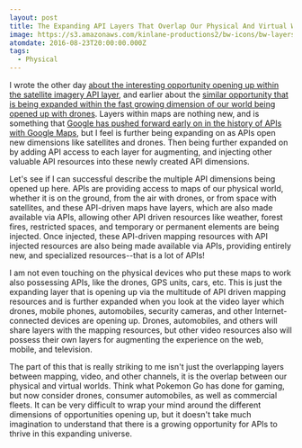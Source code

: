 ```yaml
---
layout: post
title: The Expanding API Layers That Overlap Our Physical And Virtual Worlds
image: https://s3.amazonaws.com/kinlane-productions2/bw-icons/bw-layers.png
atomdate: 2016-08-23T20:00:00.000Z
tags:
  - Physical
---
```

I wrote the other day [about the interesting opportunity opening up within the satellite imagery API layer](http://apievangelist.com/2016/08/08/overlay-api-data-on-satellite-imagery-then-make-available-again-via-api/), and earlier about the [similar opportunity that is being expanded within the fast growing dimension of our world being opened up with drones](http://apievangelist.com/2016/08/05/airmap-is-positioning-itself-to-be-a-critical-api-broker-for-the-drone-industry/). Layers within maps are nothing new, and is something that [Google has pushed forward early on in the history of APIs with Google Maps](http://apievangelist.com/2012/12/20/history-of-apis/), but I feel is further being expanding on as APIs open new dimensions like satellites and drones. Then being further expanded on by adding API access to each layer for augmenting, and injecting other valuable API resources into these newly created API dimensions.

Let's see if I can successful describe the multiple API dimensions being opened up here. APIs are providing access to maps of our physical world, whether it is on the ground, from the air with drones, or from space with satellites, and these API-driven maps have layers, which are also made available via APIs, allowing other API driven resources like weather, forest fires, restricted spaces, and temporary or permanent elements are being injected. Once injected, these API-driven mapping resources with API injected resources are also being made available via APIs, providing entirely new, and specialized resources--that is a lot of APIs!

I am not even touching on the physical devices who put these maps to work also possessing APIs, like the drones, GPS units, cars, etc. This is just the expanding layer that is opening up via the multitude of API driven mapping resources and is further expanded when you look at the video layer which drones, mobile phones, automobiles, security cameras, and other Internet-connected devices are opening up. Drones, automobiles, and others will share layers with the mapping resources, but other video resources also will possess their own layers for augmenting the experience on the web, mobile, and television.

The part of this that is really striking to me isn't just the overlapping layers between mapping, video, and other channels, it is the overlap between our physical and virtual worlds. Think what Pokemon Go has done for gaming, but now consider drones, consumer automobiles, as well as commercial fleets. It can be very difficult to wrap your mind around the different dimensions of opportunities opening up, but it doesn't take much imagination to understand that there is a growing opportunity for APIs to thrive in this expanding universe.